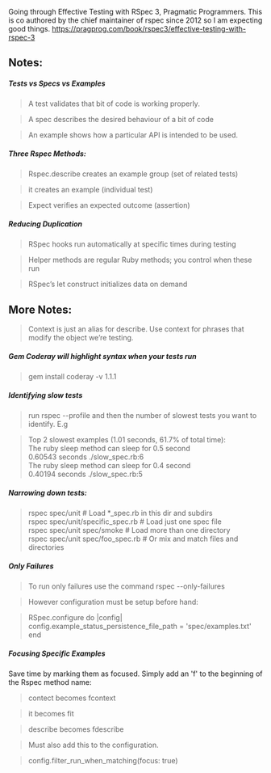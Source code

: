 Going through Effective Testing with RSpec 3, Pragmatic Programmers.
This is co authored by the chief maintainer of rspec since 2012 so I am expecting good things.
https://pragprog.com/book/rspec3/effective-testing-with-rspec-3

## Notes:

##### Tests vs Specs vs Examples
> A test validates that bit of code is working properly.

> A spec describes the desired behaviour of a bit of code

> An example shows how a particular API is intended to be used.

##### Three Rspec Methods:
> Rspec.describe creates an example group (set of related tests)

> it creates an example (individual test)

> Expect verifies an expected outcome (assertion)

##### Reducing Duplication
> RSpec hooks run automatically at specific times during testing

> Helper methods are regular Ruby methods; you control when these run

> RSpec’s let construct initializes data on demand

## More Notes:
> Context is just an alias for describe. Use context for phrases that modify the object we’re testing.

##### Gem Coderay will highlight syntax when your tests run
> gem install coderay -v 1.1.1

##### Identifying slow tests
> run rspec --profile and then the number of slowest tests you want to identify. E.g

> Top 2 slowest examples (1.01 seconds, 61.7% of total time):<br>
  The ruby sleep method can sleep for 0.5 second<br>
    0.60543 seconds ./slow_spec.rb:6<br>
  The ruby sleep method can sleep for 0.4 second<br>
    0.40194 seconds ./slow_spec.rb:5

##### Narrowing down tests:
> rspec spec/unit # Load *_spec.rb in this dir and subdirs<br>
> rspec spec/unit/specific_spec.rb # Load just one spec file<br>
> rspec spec/unit spec/smoke # Load more than one directory<br>
> rspec spec/unit spec/foo_spec.rb # Or mix and match files and directories<br>

##### Only Failures

> To run only failures use the command rspec --only-failures

> However configuration must be setup before hand:

>RSpec.configure do |config|<br> config.example_status_persistence_file_path = 'spec/examples.txt'<br>
end


##### Focusing Specific Examples
Save time by marking them as focused. Simply add an 'f' to the beginning of the Rspec method name:
> contect becomes fcontext

> it becomes fit

> describe becomes fdescribe

> Must also add this to the configuration.

> config.filter_run_when_matching(focus: true)
